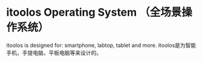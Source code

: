 # itoolos Operating System （全场景操作系统）
itoolos is designed for: smartphone, labtop, tablet and more.
itoolos是为智能手机，手提电脑，平板电脑等来设计的。
